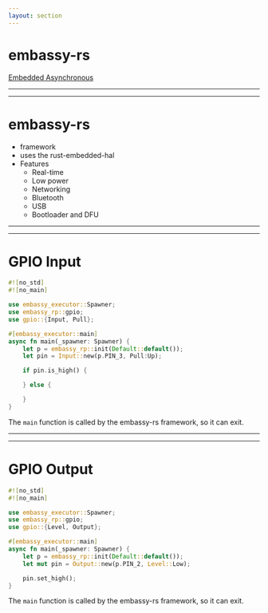 ```yaml
---
layout: section
---
```

# embassy-rs
[Embedded Asynchronous](https://embassy.dev/)

---
---
# embassy-rs

- framework
- uses the rust-embedded-hal
- Features
  - Real-time
  - Low power
  - Networking
  - Bluetooth
  - USB
  - Bootloader and DFU

---
---
# GPIO Input

```rust {all|5|8,9,18|10|6,11-17}
#![no_std]
#![no_main]

use embassy_executor::Spawner;
use embassy_rp::gpio;
use gpio::{Input, Pull};

#[embassy_executor::main]
async fn main(_spawner: Spawner) {
    let p = embassy_rp::init(Default::default());
    let pin = Input::new(p.PIN_3, Pull:Up);

    if pin.is_high() {

    } else {

    }
}
```

The `main` function is called by the embassy-rs framework, so it can exit.

---
---
# GPIO Output

```rust {all|5|8,9,18|10|6,11-13}
#![no_std]
#![no_main]

use embassy_executor::Spawner;
use embassy_rp::gpio;
use gpio::{Level, Output};

#[embassy_executor::main]
async fn main(_spawner: Spawner) {
    let p = embassy_rp::init(Default::default());
    let mut pin = Output::new(p.PIN_2, Level::Low);

    pin.set_high();
}
```

The `main` function is called by the embassy-rs framework, so it can exit.
